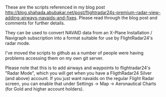 
These are the scripts referenced in my blog post 
http://blog.shahada.abubakar.net/post/flightradar24s-premium-radar-view-adding-airways-navaids-and-fixes. Please read through the blog post and comments for further details.

They can be used to convert NAVAID data from an X-Plane Installation / Navigraph subscription into a format suitable
for use by FlightRadar24's radar mode. 

I've moved the scripts to github as a number of people were having problems accessing them on my own git server.

Please note that this is to add airways and waypoints to flightradar24's "Radar Mode", which you will get when you have a FligthRadar24 Silver (and above) account.  If you just want navaids on the regular Flight Radar screen, you can enable that under Settings -> Map -> Aeronautical Charts (for Gold and higher account holders).
